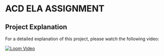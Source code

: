 # ACD ELA ASSIGNMENT
## Project Explanation

For a detailed explanation of this project, please watch the following video:

[![Loom Video](https://cdn.loom.com/sessions/thumbnails/2a0d855754b74d25bc696d8595d0726a-with-play.gif)](https://www.loom.com/share/2a0d855754b74d25bc696d8595d0726a?sid=4081fe07-3c66-484f-b13d-aaa40c661ba0)

